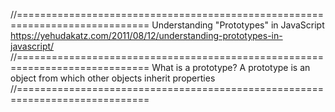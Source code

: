 //=============================================================================
Understanding "Prototypes" in JavaScript
https://yehudakatz.com/2011/08/12/understanding-prototypes-in-javascript/
//=============================================================================
What is a prototype?
A prototype is an object from which other objects inherit properties
//=============================================================================
